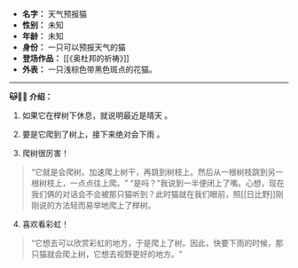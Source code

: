 
- **名字：** 天气预报猫
- **性别：** 未知
- **年龄：** 未知
- **身份：** 一只可以预报天气的猫
- **登场作品：** [[《奥杜邦的祈祷》]]
- **外表：** 一只浅棕色带黑色斑点的花猫。

---

**🐱🌳🌈 介绍：** 

1. 如果它在榉树下休息，就说明最近是晴天 。

2. 要是它爬到了树上，接下来绝对会下雨 。

3. 爬树很厉害！

> “它就是会爬树。加速爬上树干，再跳到树枝上。然后从一根树枝跳到另一根树枝上，一点点往上爬。​”
> “是吗？​”我说到一半便闭上了嘴。心想，现在我们俩的对话会不会被那只猫听到？此时猫就在我们眼前，照[[日比野]]刚刚说的方法轻而易举地爬上了榉树。

4. 喜欢看彩虹！

> “它想去可以欣赏彩虹的地方，于是爬上了树。因此，快要下雨的时候，那只猫就会爬上树，它想去视野更好的地方。​”